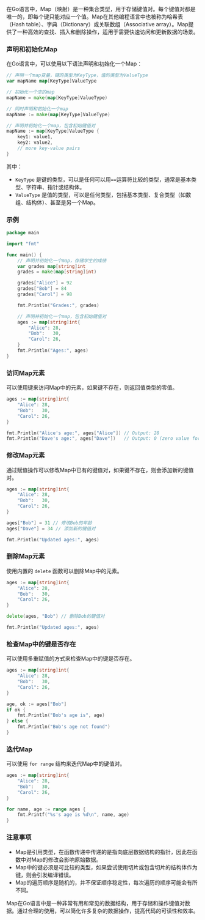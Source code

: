 在Go语言中，Map（映射）是一种集合类型，用于存储键值对。每个键值对都是唯一的，即每个键只能对应一个值。Map在其他编程语言中也被称为哈希表（Hash table）、字典（Dictionary）或关联数组（Associative array）。Map提供了一种高效的查找、插入和删除操作，适用于需要快速访问和更新数据的场景。

### 声明和初始化Map

在Go语言中，可以使用以下语法声明和初始化一个Map：

```go
// 声明一个map变量，键的类型为KeyType，值的类型为ValueType
var mapName map[KeyType]ValueType

// 初始化一个空的map
mapName = make(map[KeyType]ValueType)

// 同时声明和初始化一个map
mapName := make(map[KeyType]ValueType)

// 声明并初始化一个map，包含初始键值对
mapName := map[KeyType]ValueType {
    key1: value1,
    key2: value2,
    // more key-value pairs
}
```

其中：

- `KeyType` 是键的类型，可以是任何可以用`==`运算符比较的类型，通常是基本类型、字符串、指针或结构体。
- `ValueType` 是值的类型，可以是任何类型，包括基本类型、复合类型（如数组、结构体）、甚至是另一个Map。

### 示例

```go
package main

import "fmt"

func main() {
    // 声明并初始化一个map，存储学生的成绩
    var grades map[string]int
    grades = make(map[string]int)

    grades["Alice"] = 92
    grades["Bob"] = 84
    grades["Carol"] = 98

    fmt.Println("Grades:", grades)

    // 声明并初始化一个map，包含初始键值对
    ages := map[string]int{
        "Alice": 28,
        "Bob":   30,
        "Carol": 26,
    }
    fmt.Println("Ages:", ages)
}
```

### 访问Map元素

可以使用键来访问Map中的元素，如果键不存在，则返回值类型的零值。

```go
ages := map[string]int{
    "Alice": 28,
    "Bob":   30,
    "Carol": 26,
}

fmt.Println("Alice's age:", ages["Alice"]) // Output: 28
fmt.Println("Dave's age:", ages["Dave"])   // Output: 0 (zero value for int)
```

### 修改Map元素

通过赋值操作可以修改Map中已有的键值对，如果键不存在，则会添加新的键值对。

```go
ages := map[string]int{
    "Alice": 28,
    "Bob":   30,
    "Carol": 26,
}

ages["Bob"] = 31 // 修改Bob的年龄
ages["Dave"] = 34 // 添加新的键值对

fmt.Println("Updated ages:", ages)
```

### 删除Map元素

使用内置的 `delete` 函数可以删除Map中的元素。

```go
ages := map[string]int{
    "Alice": 28,
    "Bob":   30,
    "Carol": 26,
}

delete(ages, "Bob") // 删除Bob的键值对

fmt.Println("Updated ages:", ages)
```

### 检查Map中的键是否存在

可以使用多重赋值的方式来检查Map中的键是否存在。

```go
ages := map[string]int{
    "Alice": 28,
    "Bob":   30,
    "Carol": 26,
}

age, ok := ages["Bob"]
if ok {
    fmt.Println("Bob's age is", age)
} else {
    fmt.Println("Bob's age not found")
}
```

### 迭代Map

可以使用 `for range` 结构来迭代Map中的键值对。

```go
ages := map[string]int{
    "Alice": 28,
    "Bob":   30,
    "Carol": 26,
}

for name, age := range ages {
    fmt.Printf("%s's age is %d\n", name, age)
}
```

### 注意事项

- Map是引用类型，在函数传递中传递的是指向底层数据结构的指针，因此在函数中对Map的修改会影响原始数据。
- Map中的键必须是可比较的类型，如果尝试使用切片或包含切片的结构体作为键，则会引发编译错误。
- Map的遍历顺序是随机的，并不保证顺序稳定性，每次遍历的顺序可能会有所不同。

Map在Go语言中是一种非常有用和常见的数据结构，用于存储和操作键值对数据。通过合理的使用，可以简化许多复杂的数据操作，提高代码的可读性和效率。